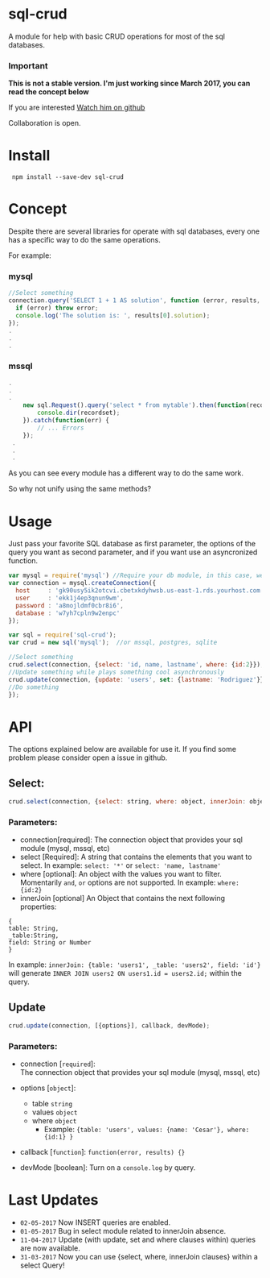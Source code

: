 # sql-crud    
A module for help with basic CRUD operations for most of the sql databases.
    

### Important    

**This is not a stable version. I'm just working since March 2017, you can read the concept below**    

If you are interested [Watch him on github](https://github.com/cesarodriguez4/sql-crud)      
  
Collaboration is open.

# Install
`` npm install --save-dev sql-crud``

# Concept
Despite there are several libraries for operate with sql databases, every one has a specific way to do the same operations.    

For example:

### mysql
```javascript 
//Select something
connection.query('SELECT 1 + 1 AS solution', function (error, results, fields) {
  if (error) throw error;
  console.log('The solution is: ', results[0].solution);
});
.
.
.

```

### mssql
```javascript
.
.
.
    new sql.Request().query('select * from mytable').then(function(recordset) {
        console.dir(recordset);
    }).catch(function(err) {
        // ... Errors
    });
 .
 .
 .

```
As you can see every module has a different way to do the same work.    

So why not unify using the same methods?

# Usage
Just pass your favorite SQL database as first parameter, the options of the query you want as second parameter, and if you want use an asyncronized  function.

```javascript
var mysql = require('mysql') //Require your db module, in this case, we're using mysql.
var connection = mysql.createConnection({
  host     : 'gk90usy5ik2otcvi.cbetxkdyhwsb.us-east-1.rds.yourhost.com',
  user     : 'ekk1j4ep3qnun9wm',
  password : 'a8mojldmf0cbr8i6',
  database : 'w7yh7cpln9w2enpc'
});

var sql = require('sql-crud');
var crud = new sql('mysql');  //or mssql, postgres, sqlite

//Select something
crud.select(connection, {select: 'id, name, lastname', where: {id:2}});
//Update something while plays something cool asynchronously
crud.update(connection, {update: 'users', set: {lastname: 'Rodriguez'}}, function(error, results) {
//Do something
});

```
# API
The options explained below are available for use it. If you find some problem please consider open a issue in github.
## Select:
```javascript
crud.select(connection, {select: string, where: object, innerJoin: object}, callback, devMode );
```
### Parameters:
- connection[required]:
The connection object that provides your sql module (mysql, mssql, etc)
- select [Required]: 
A string that contains the elements that you want to select.
In example:
``select: '*'`` or ``select: 'name, lastname'``
- where [optional]:
An object with the values you want to filter. Momentarily `and`, `or` options are not supported.
In example:
``where: {id:2}``
- innerJoin [optional]
An Object that contains the next following properties:
```
{
table: String, 
_table:String, 
field: String or Number
}
```
In example: 
``innerJoin: {table: 'users1', _table: 'users2', field: 'id'}``    
will generate ``INNER JOIN users2 ON users1.id = users2.id;`` within the query.


## Update
```javascript
crud.update(connection, [{options}], callback, devMode);
```

### Parameters:
 - connection [``required``]:    
The connection object that provides your sql module (mysql, mssql, etc)
- options [``object``]:
  - table ``string``
  - values ``object`` 
  - where ``object`` 
    - Example: `` {table: 'users', values: {name: 'Cesar'}, where: {id:1} } ``
   
- callback [``function``]: ``function(error, results) {}`` 
- devMode [boolean]: Turn on a ``console.log`` by query.
 


# Last Updates    
- ``02-05-2017`` Now INSERT queries are enabled.
- ``01-05-2017`` Bug in select module related to innerJoin absence.
- ``11-04-2017`` Update  (with update, set and where clauses within) queries are now available.    
- ``31-03-2017`` Now you can use {select, where, innerJoin clauses} within a select Query!    



